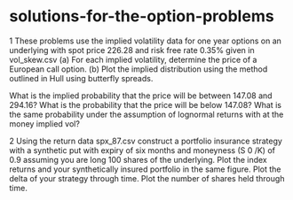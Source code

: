 # solutions-for-the-option-problems

1 These problems use the implied volatility data for one year options on an underlying with spot price 226.28 and risk free rate 
0.35% given in vol_skew.csv
(a) For each implied volatility, determine the price of a European call option.
(b) Plot the implied distribution using the method outlined in Hull using butterfly spreads.

What is the implied probability that the price will be between 147.08 and 294.16?
What is the probability that the price will be below 147.08?
What is the same probability under the assumption of lognormal returns with at the money implied vol?

2 Using the return data spx_87.csv
construct a portfolio insurance strategy with a synthetic put with expiry of six months and moneyness (S 0 /K) of 0.9 assuming you are long 100
shares of the underlying.
Plot the index returns and your synthetically insured portfolio in the same figure.
Plot the delta of your strategy through time.
Plot the number of shares held through time.
